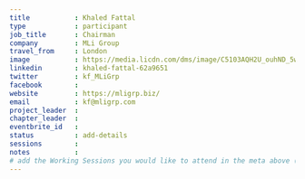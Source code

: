 ```yaml
---
title           : Khaled Fattal
type            : participant
job_title       : Chairman
company         : MLi Group
travel_from     : London
image           : https://media.licdn.com/dms/image/C5103AQH2U_ouhND_5w/profile-displayphoto-shrink_800_800/0?e=1562198400&v=beta&t=Akgdr0ixeqzeAKO9EliWnx3fNwiCdlo0D1Nk8YYBkaI
linkedin        : khaled-fattal-62a9651
twitter         : kf_MLiGrp
facebook        :
website         : https://mligrp.biz/
email           : kf@mligrp.com
project_leader  :
chapter_leader  :
eventbrite_id   :
status          : add-details
sessions        :
notes           :
# add the Working Sessions you would like to attend in the meta above (use the session's title) e.g. sessions (one per line): -Security Playbooks Diagrams -Hackathon Daily Sessions
---
```


<!-- put more details about participant here -->
